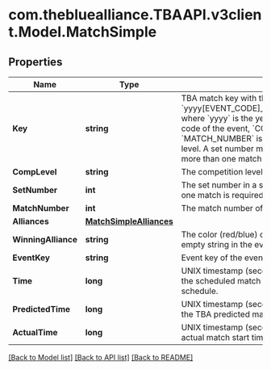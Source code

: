 
# com.thebluealliance.TBAAPI.v3client.Model.MatchSimple

## Properties

Name | Type | Description | Notes
------------ | ------------- | ------------- | -------------
**Key** | **string** | TBA match key with the format &#x60;yyyy[EVENT_CODE]_[COMP_LEVEL]m[MATCH_NUMBER]&#x60;, where &#x60;yyyy&#x60; is the year, and &#x60;EVENT_CODE&#x60; is the event code of the event, &#x60;COMP_LEVEL&#x60; is (qm, ef, qf, sf, f), and &#x60;MATCH_NUMBER&#x60; is the match number in the competition level. A set number may append the competition level if more than one match in required per set. | 
**CompLevel** | **string** | The competition level the match was played at. | 
**SetNumber** | **int** | The set number in a series of matches where more than one match is required in the match series. | 
**MatchNumber** | **int** | The match number of the match in the competition level. | 
**Alliances** | [**MatchSimpleAlliances**](MatchSimpleAlliances.md) |  | [optional] 
**WinningAlliance** | **string** | The color (red/blue) of the winning alliance. Will contain an empty string in the event of no winner, or a tie. | [optional] 
**EventKey** | **string** | Event key of the event the match was played at. | 
**Time** | **long** | UNIX timestamp (seconds since 1-Jan-1970 00:00:00) of the scheduled match time, as taken from the published schedule. | [optional] 
**PredictedTime** | **long** | UNIX timestamp (seconds since 1-Jan-1970 00:00:00) of the TBA predicted match start time. | [optional] 
**ActualTime** | **long** | UNIX timestamp (seconds since 1-Jan-1970 00:00:00) of actual match start time. | [optional] 

[[Back to Model list]](../README.md#documentation-for-models)
[[Back to API list]](../README.md#documentation-for-api-endpoints)
[[Back to README]](../README.md)

